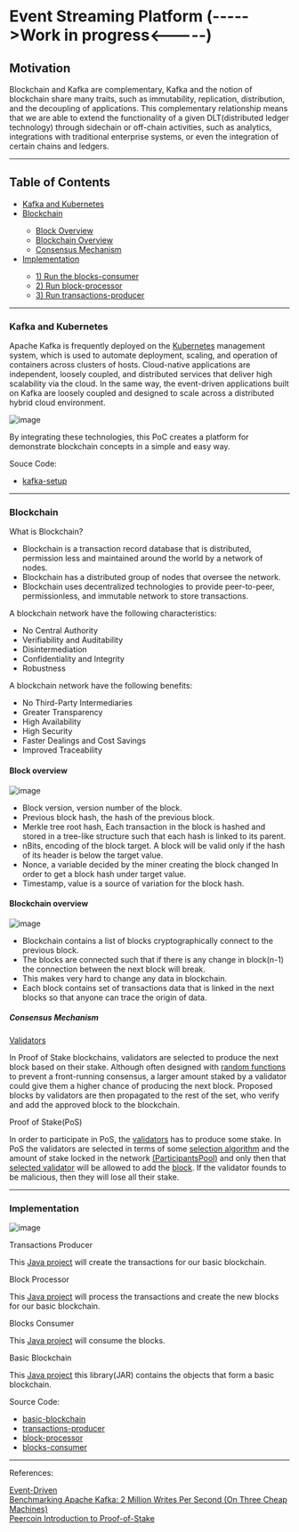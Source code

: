 # Event Streaming Platform (----->Work in progress<-----)

## Motivation

Blockchain and Kafka are complementary, Kafka and the notion of blockchain share many traits, such as immutability, replication, distribution, and the decoupling of applications. This complementary relationship means that we are able to extend the functionality of a given DLT(distributed ledger technology) through sidechain or off-chain activities, such as analytics, integrations with traditional enterprise systems, or even the integration of certain chains and ledgers. 
 
<hr>

## Table of Contents<br>
<ul>
<li><a href="https://github.com/gcp-development/event-streaming-platform#kafka-and-kubernetes" target="_self">Kafka and Kubernetes</a></li>
<li><a href="https://github.com/gcp-development/event-streaming-platform/blob/main/README.md#blockchain" target="_self">Blockchain</a></li> 
<ul>
<li><a href="https://github.com/gcp-development/event-streaming-platform#block-overview" target="_self">Block Overview</a></li>
<li><a href="https://github.com/gcp-development/event-streaming-platform#blockchain-overview" target="_self">Blockchain Overview</a></li>
<li><a href="https://github.com/gcp-development/event-streaming-platform#consensus-mechanism" target="_self">Consensus Mechanism</a></li>
</ul>
<li> <a href="https://github.com/gcp-development/event-streaming-platform#implementation" target="_blank">Implementation</a></li>
 <ul>
  <li><a href="https://github.com/gcp-development/event-streaming-platform#blocks-consumer" target="blank">1) Run the blocks-consumer</a></li>
  <li><a href="https://github.com/gcp-development/event-streaming-platform#block-processor" target="blank">2) Run block-processor</a></li>
  <li><a href="https://github.com/gcp-development/event-streaming-platform#transactions-producer" target="blank">3) Run transactions-producer</a></li>
 </ul>
</ul>
<hr>

### Kafka and Kubernetes

Apache Kafka is frequently deployed on the [Kubernetes](https://kubernetes.io/) management system, which is used to automate deployment, scaling, and operation of containers across clusters of hosts. Cloud-native applications are independent, loosely coupled, and distributed services that deliver high scalability via the cloud. In the same way, the event-driven applications built on Kafka are loosely coupled and designed to scale across a distributed hybrid cloud environment.

![image](https://user-images.githubusercontent.com/76512851/205594178-5de3849d-9e34-4920-ba2b-4e2326469168.png)

By integrating these technologies, this PoC creates a platform for demonstrate blockchain concepts in a simple and easy way.

Souce Code:
<ul>
<li><a href="https://github.com/gcp-development/event-streaming-platform/tree/main/kafka-setup" target="blank">kafka-setup</a></li>
</ul>

<hr>

### Blockchain

What is Blockchain?
<ul>
 <li>Blockchain is a transaction record database that is distributed, permission less and maintained around the world by a
network of nodes.</li>
 <li>Blockchain has a distributed group of nodes that oversee the network.</li>
 <li>Blockchain uses decentralized technologies to provide peer-to-peer, permissionless, and immutable network to store
transactions.</li>
</ul>
 
A blockchain network have the following characteristics:
<ul>
 <li>No Central Authority</li>
 <li>Verifiability and Auditability</li>
 <li>Disintermediation</li>
 <li>Confidentiality and Integrity</li>
 <li>Robustness</li>
</ul>

A blockchain network have the following benefits:
<ul>
 <li>No Third-Party Intermediaries</li>
 <li>Greater Transparency</li>
 <li>High Availability</li>
 <li>High Security</li>
 <li>Faster Dealings and Cost Savings</li>
 <li>Improved Traceability</li>
</ul>

#### Block overview

![image](https://user-images.githubusercontent.com/76512851/206841362-e0757f53-a059-4790-a5f3-2d154e04fe34.png)

<ul>
 <li>Block version, version number of the block.</li>
 <li>Previous block hash, the hash of the previous block.</li>
 <li>Merkle tree root hash, Each transaction in the block is
hashed and stored in a tree-like structure such that
  each hash is linked to its parent.</li>
 <li>nBits, encoding of the block target. A block will be
valid only if the hash of its header is below the target
value.</li>
 <li>Nonce, a variable decided by the miner creating the
block changed In order to get a block hash under
target value.</li>
 <li>Timestamp, value is a source of variation for the block
hash.</li>
</ul>

#### Blockchain overview

![image](https://user-images.githubusercontent.com/76512851/206840630-235d178e-b796-456f-8ec7-d85799cff948.png)

<ul>
 <li>Blockchain contains a list of blocks cryptographically connect to the previous block.</li>
 <li>The blocks are connected such that if there is any change in block(n-1) the connection between the next block will
break.</li>
 <li>This makes very hard to change any data in blockchain.</li>
 <li>Each block contains set of transactions data that is linked in the next blocks so that anyone can trace the origin of data.</li>
</ul>

##### Consensus Mechanism

[Validators](https://github.com/gcp-development/event-streaming-platform/blob/main/basic-blockchain/src/main/java/org/blockchain/Validator.java)

In Proof of Stake blockchains, validators are selected to produce the next block based on their stake. Although often designed with [random functions](https://github.com/gcp-development/event-streaming-platform/blob/main/basic-blockchain/src/main/java/org/blockchain/ParticipantsPool.java#L53) to prevent a front-running consensus, a larger amount staked by a validator could give them a higher chance of producing the next block. Proposed blocks by validators are then propagated to the rest of the set, who verify and add the approved block to the blockchain. 

Proof of Stake(PoS)

In order to participate in PoS, the [validators](https://github.com/gcp-development/event-streaming-platform/blob/main/basic-blockchain/src/main/java/org/blockchain/Validator.java) has to produce some stake. In PoS the validators are selected in terms of some [selection algorithm](https://github.com/gcp-development/event-streaming-platform/blob/main/basic-blockchain/src/main/java/org/blockchain/ParticipantsPool.java#L53) and the amount of stake locked in the network [(ParticipantsPool)](https://github.com/gcp-development/event-streaming-platform/blob/main/basic-blockchain/src/main/java/org/blockchain/ParticipantsPool.java) and only then that [selected validator](https://github.com/gcp-development/event-streaming-platform/blob/main/basic-blockchain/src/main/java/org/blockchain/ParticipantsPool.java#L53) will be allowed to add the [block](https://github.com/gcp-development/event-streaming-platform/blob/main/basic-blockchain/src/main/java/org/blockchain/Block.java). If the validator founds to be malicious, then they will lose all their stake.

<hr>

### Implementation

![image](https://user-images.githubusercontent.com/76512851/206766875-be6a8c1b-f274-4aa9-8389-78747e4fe1f9.png)

Transactions Producer

This [Java project](https://github.com/gcp-development/event-streaming-platform/tree/main/transactions-producer) will create the transactions for our basic blockchain.

Block Processor

This [Java project](https://github.com/gcp-development/event-streaming-platform/tree/main/blocks-consumer) will process the transactions and create the new blocks for our basic blockchain.

Blocks Consumer

This [Java project](https://github.com/gcp-development/event-streaming-platform/tree/main/blocks-consumer) will consume the blocks.

Basic Blockchain

This [Java project](https://github.com/gcp-development/event-streaming-platform/tree/main/basic-blockchain) this library(JAR) contains the objects that form a basic blockchain.


Source Code:
<ul>
 <li><a href="https://github.com/gcp-development/event-streaming-platform/tree/main/basic-blockchain" target="_blank">basic-blockchain</a></li>
 <li><a href="https://github.com/gcp-development/event-streaming-platform/tree/main/transactions-producer" target="_blank">transactions-producer</a></li>
 <li><a href="https://github.com/gcp-development/event-streaming-platform/tree/main/block-processor" target="_blank">block-processor</a></li>
 <li><a href="https://github.com/gcp-development/event-streaming-platform/tree/main/blocks-consumer" target="_blank">blocks-consumer</a></li>
</ul>


<hr>
References:<br>

[Event-Driven](https://martinfowler.com/articles/201701-event-driven.html)<br>
[Benchmarking Apache Kafka: 2 Million Writes Per Second (On Three Cheap Machines)](https://engineering.linkedin.com/kafka/benchmarking-apache-kafka-2-million-writes-second-three-cheap-machines)<br>
[Peercoin Introduction to Proof-of-Stake](https://www.peercoin.net/docs/proof-of-stake)<br>
